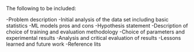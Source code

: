 The following to be included:

-Problem description
-Initial analysis of the data set including basic statistics
-ML models pros and cons
-Hypothesis statement
-Description of choice of training and evaluation methodology
-Choice of parameters and experimental results
-Analysis and critical evaluation of results
-Lessons learned and future work 
-Reference lits